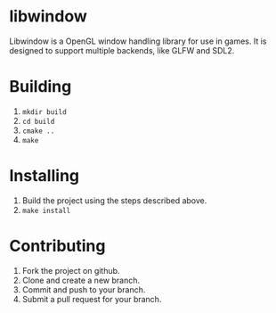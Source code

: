 libwindow
=========

Libwindow is a OpenGL window handling library for use in games. It is designed to support multiple backends, like GLFW and SDL2.

Building
========

1. `mkdir build`
2. `cd build`
3. `cmake ..`
4. `make`

Installing
==========

1. Build the project using the steps described above.
2. `make install`

Contributing
============

1. Fork the project on github.
2. Clone and create a new branch.
3. Commit and push to your branch.
4. Submit a pull request for your branch.
